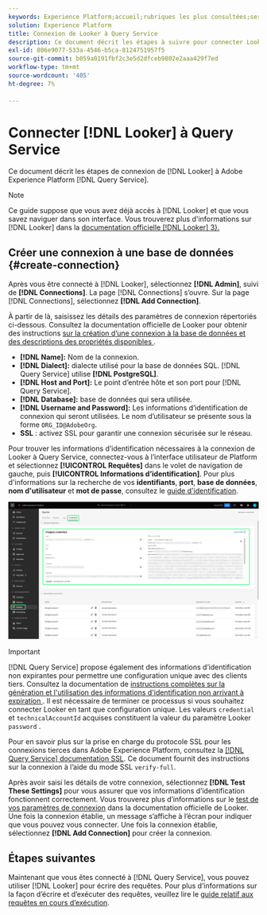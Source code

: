 ```yaml
---
keywords: Experience Platform;accueil;rubriques les plus consultées;service de requête;service de requête;observateur;observateur;se connecter au service de requête;
solution: Experience Platform
title: Connexion de Looker à Query Service
description: Ce document décrit les étapes à suivre pour connecter Looker à Adobe Experience Platform Query Service.
exl-id: 806e9077-533a-4546-b5ca-8124751957f5
source-git-commit: b059a0191fbf2c3e5d2dfceb9802e2aaa429f7ed
workflow-type: tm+mt
source-wordcount: '405'
ht-degree: 7%

---
```


# Connecter [!DNL Looker] à Query Service

Ce document décrit les étapes de connexion de [!DNL Looker] à Adobe Experience Platform [!DNL Query Service].

>[!NOTE]
>
> Ce guide suppose que vous avez déjà accès à [!DNL Looker] et que vous savez naviguer dans son interface. Vous trouverez plus d&#39;informations sur [!DNL Looker] dans la [documentation officielle [!DNL Looker] 3}.](https://docs.looker.com/)

## Créer une connexion à une base de données {#create-connection}

Après vous être connecté à [!DNL Looker], sélectionnez **[!DNL Admin]**, suivi de **[!DNL Connections]**. La page [!DNL Connections] s’ouvre. Sur la page [!DNL Connections], sélectionnez **[!DNL Add Connection]**.

À partir de là, saisissez les détails des paramètres de connexion répertoriés ci-dessous. Consultez la documentation officielle de Looker pour obtenir des instructions [ sur la création d’une connexion à la base de données et des descriptions des propriétés disponibles ](https://cloud.google.com/looker/docs/connecting-to-your-db#creating_a_new_database_connection).

- **[!DNL Name]:** Nom de la connexion.
- **[!DNL Dialect]:** dialecte utilisé pour la base de données SQL. [!DNL Query Service] utilise **[!DNL PostgreSQL]**.
- **[!DNL Host and Port]:** Le point d’entrée hôte et son port pour [!DNL Query Service].
- **[!DNL Database]:** base de données qui sera utilisée.
- **[!DNL Username and Password]:** Les informations d’identification de connexion qui seront utilisées. Le nom d’utilisateur se présente sous la forme `ORG_ID@AdobeOrg`.
- **SSL** : activez SSL pour garantir une connexion sécurisée sur le réseau.

Pour trouver les informations d’identification nécessaires à la connexion de Looker à Query Service, connectez-vous à l’interface utilisateur de Platform et sélectionnez **[!UICONTROL Requêtes]** dans le volet de navigation de gauche, puis **[!UICONTROL Informations d’identification]**. Pour plus d&#39;informations sur la recherche de vos **identifiants**, **port**, **base de données**, **nom d&#39;utilisateur** et **mot de passe**, consultez le [guide d&#39;identification](../ui/credentials.md).

![La page Informations d’identification de l’espace de travail Requêtes Experience Platform avec les informations d’identification et les informations d’identification arrivant à expiration est mise en surbrillance.](../images/clients/looker/query-service-credentials-page.png)

>[!IMPORTANT]
>
>[!DNL Query Service] propose également des informations d’identification non expirantes pour permettre une configuration unique avec des clients tiers. Consultez la documentation de [ instructions complètes sur la génération et l&#39;utilisation des informations d&#39;identification non arrivant à expiration ](../ui/credentials.md#non-expiring-credentials). Il est nécessaire de terminer ce processus si vous souhaitez connecter Looker en tant que configuration unique. Les valeurs `credential` et `technicalAccountId` acquises constituent la valeur du paramètre Looker `password` .

Pour en savoir plus sur la prise en charge du protocole SSL pour les connexions tierces dans Adobe Experience Platform, consultez la [[!DNL Query Service] documentation SSL](./ssl-modes.md). Ce document fournit des instructions sur la connexion à l’aide du mode SSL `verify-full`.

Après avoir saisi les détails de votre connexion, sélectionnez **[!DNL Test These Settings]** pour vous assurer que vos informations d’identification fonctionnent correctement. Vous trouverez plus d’informations sur le [test de vos paramètres de connexion](https://cloud.google.com/looker/docs/connecting-to-your-db#testing_your_connection_settings) dans la documentation officielle de Looker. Une fois la connexion établie, un message s’affiche à l’écran pour indiquer que vous pouvez vous connecter. Une fois la connexion établie, sélectionnez **[!DNL Add Connection]** pour créer la connexion.

## Étapes suivantes

Maintenant que vous êtes connecté à [!DNL Query Service], vous pouvez utiliser [!DNL Looker] pour écrire des requêtes. Pour plus d’informations sur la façon d’écrire et d’exécuter des requêtes, veuillez lire le [guide relatif aux requêtes en cours d’exécution](../best-practices/writing-queries.md).
